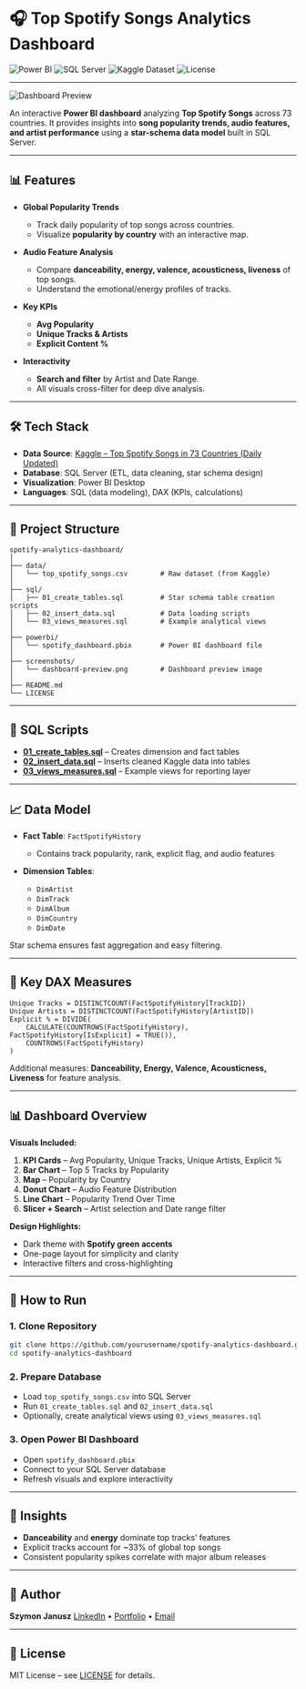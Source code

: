 # 🎧 Top Spotify Songs Analytics Dashboard

![Power BI](https://img.shields.io/badge/Power%20BI-Dashboard-F2C811?logo=power-bi\&logoColor=white)
![SQL Server](https://img.shields.io/badge/SQL%20Server-Database-CC2927?logo=microsoft-sql-server\&logoColor=white)
![Kaggle Dataset](https://img.shields.io/badge/Kaggle-Dataset-20BEFF?logo=kaggle\&logoColor=white)
![License](https://img.shields.io/badge/License-MIT-green.svg)

---

![Dashboard Preview](./screenshots/dashboard-preview.png)

An interactive **Power BI dashboard** analyzing **Top Spotify Songs** across 73 countries. It provides insights into **song popularity trends, audio features, and artist performance** using a **star-schema data model** built in SQL Server.

---

## 📊 Features

* **Global Popularity Trends**

  * Track daily popularity of top songs across countries.
  * Visualize **popularity by country** with an interactive map.

* **Audio Feature Analysis**

  * Compare **danceability, energy, valence, acousticness, liveness** of top songs.
  * Understand the emotional/energy profiles of tracks.

* **Key KPIs**

  * **Avg Popularity**
  * **Unique Tracks & Artists**
  * **Explicit Content %**

* **Interactivity**

  * **Search and filter** by Artist and Date Range.
  * All visuals cross-filter for deep dive analysis.

---

## 🛠 Tech Stack

* **Data Source**: [Kaggle – Top Spotify Songs in 73 Countries (Daily Updated)](https://www.kaggle.com/datasets/asaniczka/top-spotify-songs-in-73-countries-daily-updated)
* **Database**: SQL Server (ETL, data cleaning, star schema design)
* **Visualization**: Power BI Desktop
* **Languages**: SQL (data modeling), DAX (KPIs, calculations)

---

## 📂 Project Structure

```
spotify-analytics-dashboard/
│
├── data/
│   └── top_spotify_songs.csv        # Raw dataset (from Kaggle)
│
├── sql/
│   ├── 01_create_tables.sql         # Star schema table creation scripts
│   ├── 02_insert_data.sql           # Data loading scripts
│   └── 03_views_measures.sql        # Example analytical views
│
├── powerbi/
│   └── spotify_dashboard.pbix       # Power BI dashboard file
│
├── screenshots/
│   └── dashboard-preview.png        # Dashboard preview image
│
├── README.md
└── LICENSE
```

---

## 📂 SQL Scripts

* [**01\_create\_tables.sql**](./sql/01_create_tables.sql) – Creates dimension and fact tables
* [**02\_insert\_data.sql**](./sql/02_insert_data.sql) – Inserts cleaned Kaggle data into tables
* [**03\_views\_measures.sql**](./sql/03_views_measures.sql) – Example views for reporting layer

---

## 📈 Data Model

* **Fact Table**: `FactSpotifyHistory`

  * Contains track popularity, rank, explicit flag, and audio features
* **Dimension Tables**:

  * `DimArtist`
  * `DimTrack`
  * `DimAlbum`
  * `DimCountry`
  * `DimDate`

Star schema ensures fast aggregation and easy filtering.

---

## 📐 Key DAX Measures

```DAX
Unique Tracks = DISTINCTCOUNT(FactSpotifyHistory[TrackID])
Unique Artists = DISTINCTCOUNT(FactSpotifyHistory[ArtistID])
Explicit % = DIVIDE(
    CALCULATE(COUNTROWS(FactSpotifyHistory), FactSpotifyHistory[IsExplicit] = TRUE()),
    COUNTROWS(FactSpotifyHistory)
)
```

Additional measures: **Danceability, Energy, Valence, Acousticness, Liveness** for feature analysis.

---

## 📊 Dashboard Overview

**Visuals Included:**

1. **KPI Cards** – Avg Popularity, Unique Tracks, Unique Artists, Explicit %
2. **Bar Chart** – Top 5 Tracks by Popularity
3. **Map** – Popularity by Country
4. **Donut Chart** – Audio Feature Distribution
5. **Line Chart** – Popularity Trend Over Time
6. **Slicer + Search** – Artist selection and Date range filter

**Design Highlights:**

* Dark theme with **Spotify green accents**
* One-page layout for simplicity and clarity
* Interactive filters and cross-highlighting

---

## 🚀 How to Run

### 1. Clone Repository

```bash
git clone https://github.com/yourusername/spotify-analytics-dashboard.git
cd spotify-analytics-dashboard
```

### 2. Prepare Database

* Load `top_spotify_songs.csv` into SQL Server
* Run `01_create_tables.sql` and `02_insert_data.sql`
* Optionally, create analytical views using `03_views_measures.sql`

### 3. Open Power BI Dashboard

* Open `spotify_dashboard.pbix`
* Connect to your SQL Server database
* Refresh visuals and explore interactivity

---

## 🎯 Insights

* **Danceability** and **energy** dominate top tracks’ features
* Explicit tracks account for \~33% of global top songs
* Consistent popularity spikes correlate with major album releases

---

## 👤 Author

**Szymon Janusz**
[LinkedIn](https://www.linkedin.com/in/szymon-janusz) • [Portfolio](https://github.com/szymon-janusz) • [Email](mailto:szymonjanusz0613@gmail.com)

---

## 📄 License

MIT License – see [LICENSE](./LICENSE) for details.
